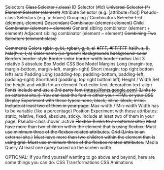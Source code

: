 Selectors
    ~~Class Selector (.class)~~
    ID Selector (#id)
    ~~Universal Selector (*)~~
    ~~Element Selector (element)~~
    Attribute Selector (e.g. [attribute=foo])
    Pseudo-class Selectors (e.g. p::hover)
    Grouping / Combinators
        ~~Selector List (element, element)~~
        ~~Descendant Combinator (element element)~~
        ~~Child Combinator (element > element)~~
        General sibling combinator (element + element)
        Adjacent sibling combinator (element ~ element)
        ~~Combining Two Selectors (element.class)~~

~~Comments~~
~~Colors~~
    ~~rgb(r, g, b), rgba(r, g, b, a)~~
    ~~#FFF, #FFFFFF~~
    ~~hsl(h, s, l),  hsla(h, s, l, a)~~
    ~~Color name (i.e ‘green’)~~
~~Backgrounds~~
    ~~background-color~~
~~Borders~~
    ~~border-style~~
    ~~Border-color~~
    ~~border-width~~
    ~~border-radius~~
Unit
    3 relative
    3 absolute
Box Model CSS Box Model
    Margins
        Long (margin-top, margin-bottom, margin-left, margin-right)
        Short (margin: top right bottom left)
        auto
    Padding
        Long (padding-top, padding-bottom, padding-left, padding-right)
        Shorthand (padding: top right bottom left)
    Height / Width
        Set the height and width for an element
~~Text~~
    ~~color~~
    ~~text-decoration~~
    ~~text-align~~
~~Fonts~~
    ~~Include and use a 3rd party font (https://fonts.google.com/ (Links to an external site.)). You can load the font in either your HTML or your CSS~~
~~Display~~
    ~~Experiment with these types: none, block, inline-block, inline. Include at least two of them in your page.~~
Max-width / Min-width
    Width has to be variable (like a percentage)
Position
    Experiment with these attributes: static, relative, fixed, absolute, sticky. Include at least two of them in your page.
Pseudo-class
    :hover
    :active
~~Flexbox (Links to an external site.)~~
    ~~Must have more than two children within the element that is using flexbox. Must use minimum three of the flexbox related attributes.~~
~~Grid (Links to an external site.)~~
    ~~Must have more than two children within the element that is using grid. Must use minimum three of the flexbox related attributes.~~
Media Query
    At least one query based on the screen width

OPTIONAL: If you find yourself wanting to go above and beyond, here are some things you can do:
    CSS Transformations
    CSS Animations